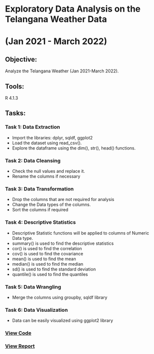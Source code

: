 # Exploratory Data Analysis on the Telangana Weather Data 
# (Jan 2021 - March 2022)
## Objective:
Analyze the Telangana Weather (Jan 2021-March 2022).
## Tools: 
R 4.1.3
## Tasks:
### Task 1: Data Extraction
* Import the libraries: dplyr, sqldf, ggplot2  
* Load the dataset using read_csv().
* Explore the dataframe using the dim(), str(), head() functions.
### Task 2: Data Cleansing
* Check the null values and replace it.
* Rename the columns if necessary
### Task 3: Data Transformation
* Drop the columns that are not required for analysis
* Change the Data types of the columns.
* Sort the columns if required
### Task 4: Descriptive Statistics
* Descriptive Statistic functions will be applied to columns of Numeric Data type.
* summary() is used to find the descriptive statistics
* cor() is used to find the correlation
* cov() is used to find the covariance
* mean() is used to find the mean
* median() is used to find the median
* sd() is used to find the standard deviation
* quantile() is used to find the quantiles

### Task 5: Data Wrangling
* Merge the columns using groupby, sqldf library

### Task 6: Data Visualization
* Data can be easily visualized using ggplot2 library

### [View Code](https://github.com/xavierina12/Data-Analytics/blob/main/Projects/Telangana%20Weather%20Analysis%20Jan%202021-March%202022/Telangana%20Weather%20Analysis%20Jan%202021%20-%20March%202022.R)
### [View Report](https://github.com/xavierina12/Data-Analytics/blob/main/Projects/Telangana%20Weather%20Analysis%20Jan%202021-March%202022/Telangana-Weather-Analysis-Jan-2021-March-2022.pdf)


